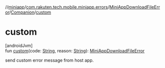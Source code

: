 //[miniapp](../../../../index.md)/[com.rakuten.tech.mobile.miniapp.errors](../../index.md)/[MiniAppDownloadFileError](../index.md)/[Companion](index.md)/[custom](custom.md)

# custom

[androidJvm]\
fun [custom](custom.md)(code: [String](https://kotlinlang.org/api/latest/jvm/stdlib/kotlin/-string/index.html), reason: [String](https://kotlinlang.org/api/latest/jvm/stdlib/kotlin/-string/index.html)): [MiniAppDownloadFileError](../index.md)

send custom error message from host app.
